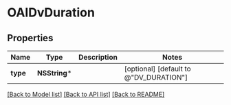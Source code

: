# OAIDvDuration

## Properties
Name | Type | Description | Notes
------------ | ------------- | ------------- | -------------
**type** | **NSString*** |  | [optional] [default to @"DV_DURATION"]

[[Back to Model list]](../README.md#documentation-for-models) [[Back to API list]](../README.md#documentation-for-api-endpoints) [[Back to README]](../README.md)


